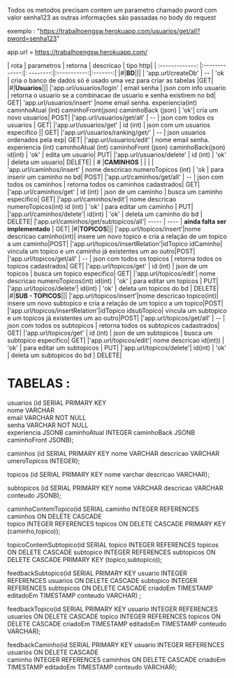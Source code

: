 Todos os metodos precisam contem um parametro chamado pword com valor senha123
 as outras informações são passadas no body do request

exemplo  : "https://trabalhoengsw.herokuapp.com/usuarios/get/all?pword=senha123"

app.url = https://trabalhoengsw.herokuapp.com/  




| rota          | parametros    | retorna | descricao | tipo http|
| :-------------: |:-------------:|: --------:|:-----------:|:-------:|
|#|**BD**|||
| 'app.url/createDb'      | --    | 'ok | cria o banco de dados  só é usado uma vez para criar as tabelas |GET|
|#|**Usuarios**|||
|'app.url/usuarios/login' | email
 senha | json com info usuario | retorna o usuario se a combinacao de usuario e senha existirem no bd| GET|
'app.url/usuarios/insert' |nome
 email
 senha. experiencia(int)
 caminhoAtual (int)
 caminhoFront(json)
 caminhoBack (json) | 'ok'| cria um novo usuarios| POST|
|'app.url/usuarios/get/all' | -- | json com todos os usuarios | GET|
|'app.url/usuarios/get' | id (int) | json com um usuarios especifico || GET|
|'app.url/usuarios/ranking/get/' | -- | json usuarios ordenados pela exp| GET|
|'app.url/usuarios/edit' | nome
 email
 senha. experiencia (int)
 caminhoAtual (int)
 caminhoFront (json)
 caminhoBack(json)
 id(int) | 'ok' | edita um usuario| PUT|
|'app.url/usuarios/delete' | id (int) | 'ok' | deleta um usuario| DELETE|
| # |**CAMINHOS** | | | |
'app.url/caminhos/insert'  | nome
 descricao
 numeroTopicos (int) | 'ok | para inserir um caminho no bd| POST|
|'app.url/caminhos/get/all'  | -- | json com todos os caminhos | retorna todos os  caminhos cadastrados| GET|
|'app.url/caminhos/get'  | id (int)  | json de um caminho  | busca um caminho especifico| GET|
|'app.url/caminhos/edit'| nome
descricao
numeroTopicos(int)
id (int) | 'ok' | para editar um caminho | PUT|
|'app.url/caminhos/delete'| id(int) | 'ok' | deleta um caminho do bd | DELETE|
|'app.url/caminhos/get/subtopicos/all'| ----- | ---- | **ainda falta ser implementado** | GET|
|#|**TOPICOS**|||
|'app.url/topicos/insert'|nome
descricao
caminho(int)| insere um novo topico e cria a relação de um topico a um caminho|POST|
|'app.url/topicos/insertRelation'|idTopico
 idCaminho| vincula um topico e um caminho já existentes um ao outro|POST|
|'app.url/topicos/get/all'  | -- | json com todos os  topicos | retorna todos os  topicos cadastrados| GET|
|'app.url/topicos/get'  | id (int)  | json de um topicos  | busca um topico especifico| GET|
|'app.url/topicos/edit'| nome
descricao
numeroTopicos(int)
 id(int) | 'ok' | para editar um topicos | PUT|
|'app.url/topicos/delete'| id(int) | 'ok' | deleta um topicos do bd | DELETE|
|#|**SUB - TOPICOS**|||
|'app.url/topicos/insert'|nome
descricao
topico(int)| insere um novo subtopico e cria a relação de um topico a um topico|POST|
|'app.url/topicos/insertRelation'|idTopico
 idsubTopico| vincula um subtopico e um topicos já existentes um ao outro|POST|
|'app.url/topicos/get/all'  | -- | json com todos os  subtopicos | retorna todos os  subtopicos cadastrados| GET|
|'app.url/topicos/get'  | id (int)  | json de um subtopicos  | busca um subtopico especifico| GET|
|'app.url/topicos/edit'| nome
descricao
id(int)) | 'ok' | para editar um subtopicos | PUT|
|'app.url/topicos/delete'| id(int) | 'ok' | deleta um subtopicos do bd | DELETE|





# TABELAS :


usuarios (id SERIAL PRIMARY KEY    
    nome VARCHAR     
    email VARCHAR NOT NULL      
    senha VARCHAR NOT NULL    
    experiencia JSONB
    caminhoAtual INTEGER
    caminhoBack JSONB
    caminhoFront JSONB);
    
caminhos (id SERIAL PRIMARY KEY
    nome VARCHAR
    descricao VARCHAR
    umeroTopicos INTEGER);
    
topicos (id SERIAL PRIMARY KEY
    nome varchar
    descricao VARCHAR);
    
subtopicos (id SERIAL PRIMARY KEY
    nome VARCHAR
    descricao VARCHAR
    conteudo JSONB);
    
caminhoContemTopico(id SERIAL 
    caminho INTEGER REFERENCES caminhos ON DELETE CASCADE     
    topico INTEGER REFERENCES topicos ON DELETE CASCADE
    PRIMARY KEY (caminho,topico));

topicoContemSubtopico(id SERIAL 
    topico INTEGER REFERENCES topicos ON DELETE CASCADE
    subtopico INTEGER REFERENCES subtopicos ON DELETE CASCADE
    PRIMARY KEY (topico,subtopico));

feedbackSubtopico(id SERIAL PRIMARY KEY
    usuario INTEGER REFERENCES usuarios ON DELETE CASCADE
    subtopico INTEGER REFERENCES subtopicos ON DELETE CASCADE
    criadoEm TIMESTAMP
    editadoEm TIMESTAMP
    conteudo VARCHAR) ;

feedbackTopico(id SERIAL PRIMARY KEY
    usuario INTEGER REFERENCES usuarios ON DELETE CASCADE 
    topico INTEGER REFERENCES topicos ON DELETE CASCADE 
    criadoEm TIMESTAMP
    editadoEm TIMESTAMP
    conteudo VARCHAR);

feedbackCaminho(id SERIAL PRIMARY KEY
    usuario INTEGER REFERENCES usuarios ON DELETE CASCADE  
    caminho INTEGER REFERENCES caminhos ON DELETE CASCADE
    criadoEm TIMESTAMP
    editadoEm TIMESTAMP
    conteudo VARCHAR);